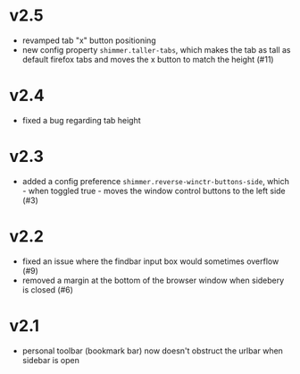 # v2.5
 - revamped tab "x" button positioning
 - new config property `shimmer.taller-tabs`, which makes the tab as tall as default firefox tabs and moves the x button to match the height (#11)

# v2.4
 - fixed a bug regarding tab height

# v2.3
 - added a config preference `shimmer.reverse-winctr-buttons-side`, which - when toggled true - moves the window control buttons to the left side (#3)

# v2.2
 - fixed an issue where the findbar input box would sometimes overflow (#9)
 - removed a margin at the bottom of the browser window when sidebery is closed (#6)

# v2.1
 - personal toolbar (bookmark bar) now doesn't obstruct the urlbar when sidebar is open